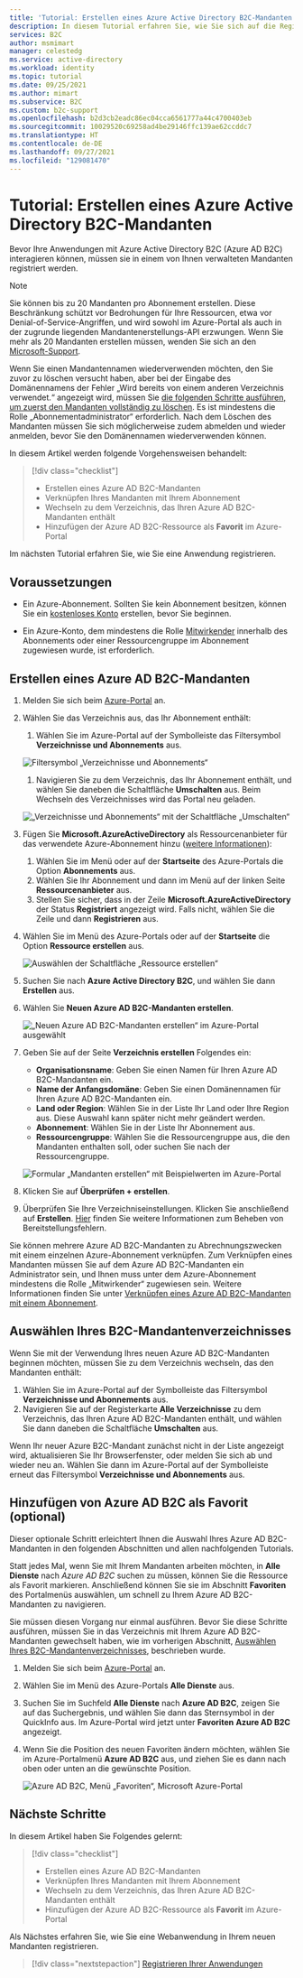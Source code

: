 ```yaml
---
title: 'Tutorial: Erstellen eines Azure Active Directory B2C-Mandanten'
description: In diesem Tutorial erfahren Sie, wie Sie sich auf die Registrierung Ihrer Anwendungen vorbereiten, indem Sie einen Azure Active Directory B2C-Mandanten über das Azure-Portal erstellen.
services: B2C
author: msmimart
manager: celestedg
ms.service: active-directory
ms.workload: identity
ms.topic: tutorial
ms.date: 09/25/2021
ms.author: mimart
ms.subservice: B2C
ms.custom: b2c-support
ms.openlocfilehash: b2d3cb2eadc86ec04cca6561777a44c4700403eb
ms.sourcegitcommit: 10029520c69258ad4be29146ffc139ae62ccddc7
ms.translationtype: HT
ms.contentlocale: de-DE
ms.lasthandoff: 09/27/2021
ms.locfileid: "129081470"
---
```

# <a name="tutorial-create-an-azure-active-directory-b2c-tenant"></a>Tutorial: Erstellen eines Azure Active Directory B2C-Mandanten

Bevor Ihre Anwendungen mit Azure Active Directory B2C (Azure AD B2C) interagieren können, müssen sie in einem von Ihnen verwalteten Mandanten registriert werden. 

> [!NOTE]
> Sie können bis zu 20 Mandanten pro Abonnement erstellen. Diese Beschränkung schützt vor Bedrohungen für Ihre Ressourcen, etwa vor Denial-of-Service-Angriffen, und wird sowohl im Azure-Portal als auch in der zugrunde liegenden Mandantenerstellungs-API erzwungen. Wenn Sie mehr als 20 Mandanten erstellen müssen, wenden Sie sich an den [Microsoft-Support](support-options.md).
> 
> Wenn Sie einen Mandantennamen wiederverwenden möchten, den Sie zuvor zu löschen versucht haben, aber bei der Eingabe des Domänennamens der Fehler „Wird bereits von einem anderen Verzeichnis verwendet.“ angezeigt wird, müssen Sie [die folgenden Schritte ausführen, um zuerst den Mandanten vollständig zu löschen](./faq.yml?tabs=app-reg-ga#how-do-i-delete-my-azure-ad-b2c-tenant-). Es ist mindestens die Rolle „Abonnementadministrator“ erforderlich. Nach dem Löschen des Mandanten müssen Sie sich möglicherweise zudem abmelden und wieder anmelden, bevor Sie den Domänennamen wiederverwenden können.

In diesem Artikel werden folgende Vorgehensweisen behandelt:

> [!div class="checklist"]
> * Erstellen eines Azure AD B2C-Mandanten
> * Verknüpfen Ihres Mandanten mit Ihrem Abonnement
> * Wechseln zu dem Verzeichnis, das Ihren Azure AD B2C-Mandanten enthält
> * Hinzufügen der Azure AD B2C-Ressource als **Favorit** im Azure-Portal

Im nächsten Tutorial erfahren Sie, wie Sie eine Anwendung registrieren.

## <a name="prerequisites"></a>Voraussetzungen

- Ein Azure-Abonnement. Sollten Sie kein Abonnement besitzen, können Sie ein [kostenloses Konto](https://azure.microsoft.com/free/?WT.mc_id=A261C142F) erstellen, bevor Sie beginnen.

- Ein Azure-Konto, dem mindestens die Rolle [Mitwirkender](../role-based-access-control/built-in-roles.md) innerhalb des Abonnements oder einer Ressourcengruppe im Abonnement zugewiesen wurde, ist erforderlich. 

## <a name="create-an-azure-ad-b2c-tenant"></a>Erstellen eines Azure AD B2C-Mandanten

1. Melden Sie sich beim [Azure-Portal](https://portal.azure.com/) an. 

1. Wählen Sie das Verzeichnis aus, das Ihr Abonnement enthält:
    1. Wählen Sie im Azure-Portal auf der Symbolleiste das Filtersymbol **Verzeichnisse und Abonnements** aus. 
    
    ![Filtersymbol „Verzeichnisse und Abonnements“](media/tutorial-create-tenant/directories-subscription-filter-icon.png)

    1. Navigieren Sie zu dem Verzeichnis, das Ihr Abonnement enthält, und wählen Sie daneben die Schaltfläche **Umschalten** aus. Beim Wechseln des Verzeichnisses wird das Portal neu geladen.

    ![„Verzeichnisse und Abonnements“ mit der Schaltfläche „Umschalten“](media/tutorial-create-tenant/switch-directory.png)

1. Fügen Sie **Microsoft.AzureActiveDirectory** als Ressourcenanbieter für das verwendete Azure-Abonnement hinzu ([weitere Informationen](../azure-resource-manager/management/resource-providers-and-types.md?WT.mc_id=Portal-Microsoft_Azure_Support#register-resource-provider-1)):

    1. Wählen Sie im Menü oder auf der **Startseite** des Azure-Portals die Option **Abonnements** aus.
    2. Wählen Sie Ihr Abonnement und dann im Menü auf der linken Seite **Ressourcenanbieter** aus.
    3. Stellen Sie sicher, dass in der Zeile **Microsoft.AzureActiveDirectory** der Status **Registriert** angezeigt wird. Falls nicht, wählen Sie die Zeile und dann **Registrieren** aus.

1. Wählen Sie im Menü des Azure-Portals oder auf der **Startseite** die Option **Ressource erstellen** aus.

   ![Auswählen der Schaltfläche „Ressource erstellen“](media/tutorial-create-tenant/create-a-resource.png)

1. Suchen Sie nach **Azure Active Directory B2C**, und wählen Sie dann **Erstellen** aus.
2. Wählen Sie **Neuen Azure AD B2C-Mandanten erstellen**.

    ![„Neuen Azure AD B2C-Mandanten erstellen“ im Azure-Portal ausgewählt](media/tutorial-create-tenant/portal-02-create-tenant.png)

1. Geben Sie auf der Seite **Verzeichnis erstellen** Folgendes ein:

   - **Organisationsname**: Geben Sie einen Namen für Ihren Azure AD B2C-Mandanten ein.
   - **Name der Anfangsdomäne**: Geben Sie einen Domänennamen für Ihren Azure AD B2C-Mandanten ein.
   - **Land oder Region**: Wählen Sie in der Liste Ihr Land oder Ihre Region aus. Diese Auswahl kann später nicht mehr geändert werden.
   - **Abonnement**: Wählen Sie in der Liste Ihr Abonnement aus.
   - **Ressourcengruppe**: Wählen Sie die Ressourcengruppe aus, die den Mandanten enthalten soll, oder suchen Sie nach der Ressourcengruppe.

    ![Formular „Mandanten erstellen“ mit Beispielwerten im Azure-Portal](media/tutorial-create-tenant/review-and-create-tenant.png)

1. Klicken Sie auf **Überprüfen + erstellen**.
1. Überprüfen Sie Ihre Verzeichniseinstellungen. Klicken Sie anschließend auf **Erstellen**. [Hier](../azure-resource-manager/templates/common-deployment-errors.md) finden Sie weitere Informationen zum Beheben von Bereitstellungsfehlern.

Sie können mehrere Azure AD B2C-Mandanten zu Abrechnungszwecken mit einem einzelnen Azure-Abonnement verknüpfen. Zum Verknüpfen eines Mandanten müssen Sie auf dem Azure AD B2C-Mandanten ein Administrator sein, und Ihnen muss unter dem Azure-Abonnement mindestens die Rolle „Mitwirkender“ zugewiesen sein. Weitere Informationen finden Sie unter [Verknüpfen eines Azure AD B2C-Mandanten mit einem Abonnement](billing.md#link-an-azure-ad-b2c-tenant-to-a-subscription).

## <a name="select-your-b2c-tenant-directory"></a>Auswählen Ihres B2C-Mandantenverzeichnisses

Wenn Sie mit der Verwendung Ihres neuen Azure AD B2C-Mandanten beginnen möchten, müssen Sie zu dem Verzeichnis wechseln, das den Mandanten enthält:
1. Wählen Sie im Azure-Portal auf der Symbolleiste das Filtersymbol **Verzeichnisse und Abonnements** aus.
1. Navigieren Sie auf der Registerkarte **Alle Verzeichnisse** zu dem Verzeichnis, das Ihren Azure AD B2C-Mandanten enthält, und wählen Sie dann daneben die Schaltfläche **Umschalten** aus.

Wenn Ihr neuer Azure B2C-Mandant zunächst nicht in der Liste angezeigt wird, aktualisieren Sie Ihr Browserfenster, oder melden Sie sich ab und wieder neu an. Wählen Sie dann im Azure-Portal auf der Symbolleiste erneut das Filtersymbol **Verzeichnisse und Abonnements** aus.


## <a name="add-azure-ad-b2c-as-a-favorite-optional"></a>Hinzufügen von Azure AD B2C als Favorit (optional)

Dieser optionale Schritt erleichtert Ihnen die Auswahl Ihres Azure AD B2C-Mandanten in den folgenden Abschnitten und allen nachfolgenden Tutorials.

Statt jedes Mal, wenn Sie mit Ihrem Mandanten arbeiten möchten, in **Alle Dienste** nach *Azure AD B2C* suchen zu müssen, können Sie die Ressource als Favorit markieren. Anschließend können Sie sie im Abschnitt **Favoriten** des Portalmenüs auswählen, um schnell zu Ihrem Azure AD B2C-Mandanten zu navigieren.

Sie müssen diesen Vorgang nur einmal ausführen. Bevor Sie diese Schritte ausführen, müssen Sie in das Verzeichnis mit Ihrem Azure AD B2C-Mandanten gewechselt haben, wie im vorherigen Abschnitt, [Auswählen Ihres B2C-Mandantenverzeichnisses](#select-your-b2c-tenant-directory), beschrieben wurde.

1. Melden Sie sich beim [Azure-Portal](https://portal.azure.com) an.
1. Wählen Sie im Menü des Azure-Portals **Alle Dienste** aus.
1. Suchen Sie im Suchfeld **Alle Dienste** nach **Azure AD B2C**, zeigen Sie auf das Suchergebnis, und wählen Sie dann das Sternsymbol in der QuickInfo aus. Im Azure-Portal wird jetzt unter **Favoriten** **Azure AD B2C** angezeigt.
1. Wenn Sie die Position des neuen Favoriten ändern möchten, wählen Sie im Azure-Portalmenü **Azure AD B2C** aus, und ziehen Sie es dann nach oben oder unten an die gewünschte Position.

    ![Azure AD B2C, Menü „Favoriten“, Microsoft Azure-Portal](media/tutorial-create-tenant/portal-08-b2c-favorite.png)

## <a name="next-steps"></a>Nächste Schritte

In diesem Artikel haben Sie Folgendes gelernt:

> [!div class="checklist"]
> * Erstellen eines Azure AD B2C-Mandanten
> * Verknüpfen Ihres Mandanten mit Ihrem Abonnement
> * Wechseln zu dem Verzeichnis, das Ihren Azure AD B2C-Mandanten enthält
> * Hinzufügen der Azure AD B2C-Ressource als **Favorit** im Azure-Portal

Als Nächstes erfahren Sie, wie Sie eine Webanwendung in Ihrem neuen Mandanten registrieren.

> [!div class="nextstepaction"]
> [Registrieren Ihrer Anwendungen](tutorial-register-applications.md)